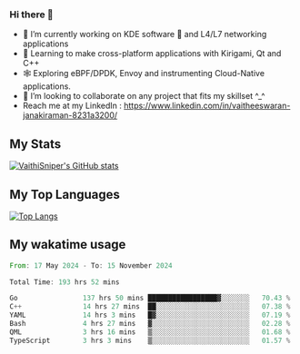 ### Hi there 👋

- 🔭 I’m currently working on KDE software 💓 and L4/L7 networking applications 
- 📖 Learning to make cross-platform applications with Kirigami, Qt and C++
- 🕸️ Exploring eBPF/DPDK, Envoy and instrumenting Cloud-Native applications. 
- 👯 I’m looking to collaborate on any project that fits my skillset ^_^
- Reach me at my LinkedIn : https://www.linkedin.com/in/vaitheeswaran-janakiraman-8231a3200/

## My Stats
[![VaithiSniper's GitHub stats](https://github-readme-stats.vercel.app/api?username=VaithiSniper&hide=stars&theme=radical)](https://github.com/anuraghazra/github-readme-stats)

## My Top Languages

[![Top Langs](https://github-readme-stats.vercel.app/api/top-langs/?username=VaithiSniper&layout=compact)](https://github.com/anuraghazra/github-readme-stats)

## My wakatime usage

<!--START_SECTION:waka-->

```rust
From: 17 May 2024 - To: 15 November 2024

Total Time: 193 hrs 52 mins

Go                137 hrs 50 mins █████████████████▓░░░░░░░   70.43 %
C++               14 hrs 27 mins  ██░░░░░░░░░░░░░░░░░░░░░░░   07.38 %
YAML              14 hrs 3 mins   █▓░░░░░░░░░░░░░░░░░░░░░░░   07.19 %
Bash              4 hrs 27 mins   ▓░░░░░░░░░░░░░░░░░░░░░░░░   02.28 %
QML               3 hrs 16 mins   ▒░░░░░░░░░░░░░░░░░░░░░░░░   01.68 %
TypeScript        3 hrs 3 mins    ▒░░░░░░░░░░░░░░░░░░░░░░░░   01.57 %
```

<!--END_SECTION:waka-->
